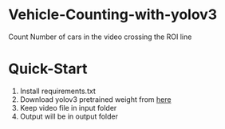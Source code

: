 # Vehicle-Counting-with-yolov3
Count Number of cars in the video crossing the ROI line
# Quick-Start
1. Install requirements.txt
2. Download yolov3 pretrained weight from [here](https://pjreddie.com/media/files/yolov3.weights)
3. Keep video file in input folder
4. Output will be in output folder
